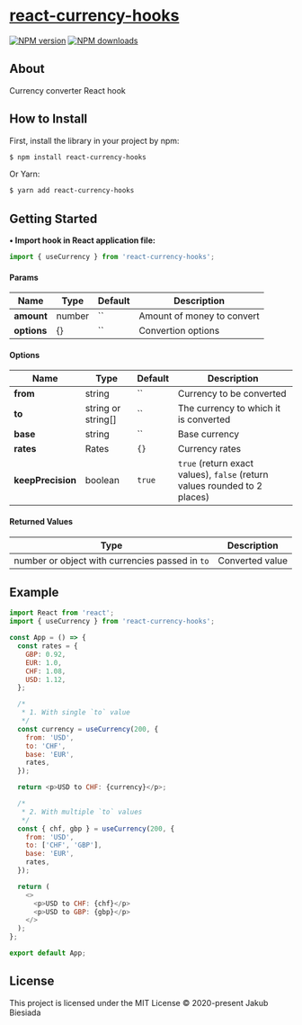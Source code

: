 # [react-currency-hooks](https://github.com/cool-hooks/react-currency-hooks)

[![NPM version](http://img.shields.io/npm/v/react-currency-hooks.svg?style=flat-square)](https://www.npmjs.com/package/react-currency-hooks)
[![NPM downloads](http://img.shields.io/npm/dm/react-currency-hooks.svg?style=flat-square)](https://www.npmjs.com/package/react-currency-hooks)

## About

Currency converter React hook

## How to Install

First, install the library in your project by npm:

```sh
$ npm install react-currency-hooks
```

Or Yarn:

```sh
$ yarn add react-currency-hooks
```

## Getting Started

**• Import hook in React application file:**

```js
import { useCurrency } from 'react-currency-hooks';
```

#### Params

| Name        | Type   | Default | Description                |
| ----------- | ------ | ------- | -------------------------- |
| **amount**  | number | ``      | Amount of money to convert |
| **options** | {}     | ``      | Convertion options         |

#### Options

| Name              | Type               | Default | Description                                                               |
| ----------------- | ------------------ | ------- | ------------------------------------------------------------------------- |
| **from**          | string             | ``      | Currency to be converted                                                  |
| **to**            | string or string[] | ``      | The currency to which it is converted                                     |
| **base**          | string             | ``      | Base currency                                                             |
| **rates**         | Rates              | `{}`    | Currency rates                                                            |
| **keepPrecision** | boolean            | `true`  | `true` (return exact values), `false` (return values rounded to 2 places) |

#### Returned Values

| Type                                            | Description     |
| ----------------------------------------------- | --------------- |
| number or object with currencies passed in `to` | Converted value |

## Example

```js
import React from 'react';
import { useCurrency } from 'react-currency-hooks';

const App = () => {
  const rates = {
    GBP: 0.92,
    EUR: 1.0,
    CHF: 1.08,
    USD: 1.12,
  };

  /*
   * 1. With single `to` value
   */
  const currency = useCurrency(200, {
    from: 'USD',
    to: 'CHF',
    base: 'EUR',
    rates,
  });

  return <p>USD to CHF: {currency}</p>;

  /*
   * 2. With multiple `to` values
   */
  const { chf, gbp } = useCurrency(200, {
    from: 'USD',
    to: ['CHF', 'GBP'],
    base: 'EUR',
    rates,
  });

  return (
    <>
      <p>USD to CHF: {chf}</p>
      <p>USD to GBP: {gbp}</p>
    </>
  );
};

export default App;
```

## License

This project is licensed under the MIT License © 2020-present Jakub Biesiada
